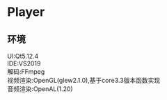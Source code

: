 # Player

## 环境
UI:Qt5.12.4  
IDE:VS2019  
解码:FFmpeg  
视频渲染:OpenGL(glew2.1.0),基于core3.3版本函数实现  
音频渲染:OpenAL(1.20)  